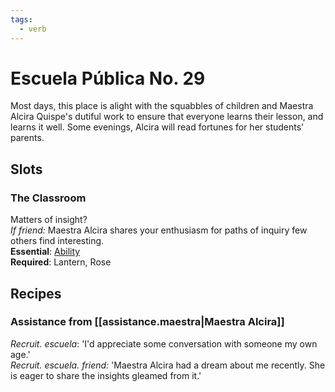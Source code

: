 ```yaml
---
tags:
  - verb
---
```

# Escuela Pública No. 29
Most days, this place is alight with the squabbles of children and Maestra Alcira Quispe's dutiful work to ensure that everyone learns their lesson, and learns it well. Some evenings, Alcira will read fortunes for her students' parents. 
## Slots
### The Classroom
Matters of insight?<br>*If friend:* Maestra Alcira shares your enthusiasm for paths of inquiry few others find interesting.<br>
**Essential**: [Ability](https://uadaf.theevilroot.xyz/rowenarium/element/ability)<br>
**Required**: Lantern, Rose
## Recipes
### Assistance from [[assistance.maestra|Maestra Alcira]]
*Recruit. escuela*: 'I'd appreciate some conversation with someone my own age.'<br>*Recruit. escuela. friend:* 'Maestra Alcira had a dream about me recently. She is eager to share the insights gleamed from it.'
